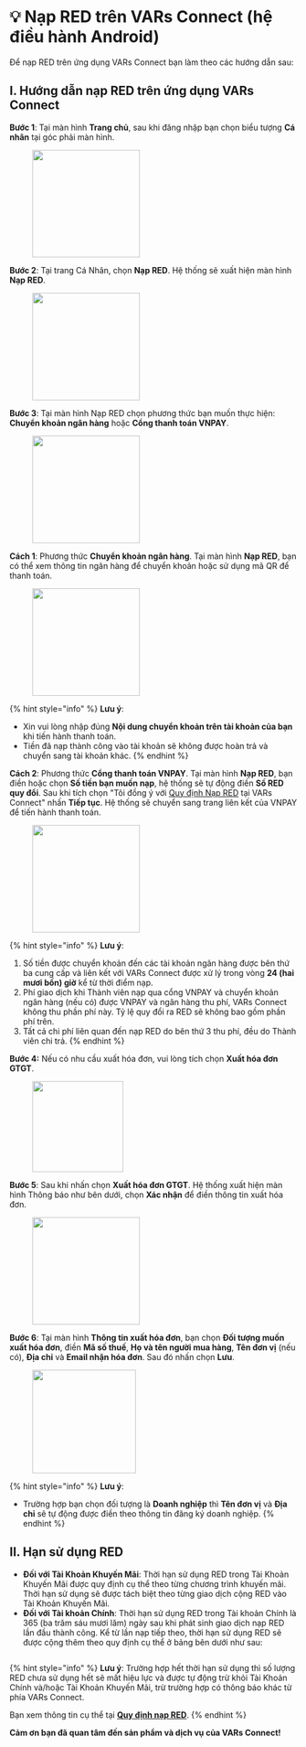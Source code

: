 # 💡 Nạp RED trên VARs Connect (hệ điều hành Android)

Để nạp RED trên ứng dụng VARs Connect bạn làm theo các hướng dẫn sau:&#x20;

## I. Hướng dẫn nạp RED trên ứng dụng VARs Connect <a href="#ii.-huong-dan-nap-vars-tren-ung-dung-vars-connect" id="ii.-huong-dan-nap-vars-tren-ung-dung-vars-connect"></a>

**Bước 1**: Tại màn hình **Trang chủ**, sau khi đăng nhập bạn chọn biểu tượng **Cá nhân** tại góc phải màn hình.

<figure><img src="../.gitbook/assets/image (161).png" alt="" width="188"><figcaption></figcaption></figure>

**Bước 2**: Tại trang Cá Nhân, chọn **Nạp RED**. Hệ thống sẽ xuất hiện màn hình **Nạp RED**.

<figure><img src="../.gitbook/assets/image (121).png" alt="" width="188"><figcaption></figcaption></figure>

**Bước 3**: Tại màn hình Nạp RED chọn phương thức bạn muốn thực hiện: **Chuyển khoản ngân hàng** hoặc **Cổng thanh toán VNPAY**.

<figure><img src="../.gitbook/assets/image (970).png" alt="" width="188"><figcaption></figcaption></figure>

&#x20;     **Cách 1**: Phương thức **Chuyển khoản ngân hàng**. Tại màn hình **Nạp RED**, bạn có thể xem thông tin ngân hàng để chuyển khoản hoặc sử dụng mã QR để thanh toán.&#x20;

<figure><img src="../.gitbook/assets/image (100).png" alt="" width="188"><figcaption></figcaption></figure>

{% hint style="info" %}
**Lưu ý**:&#x20;

* Xin vui lòng nhập đúng **Nội dung chuyển khoản trên tài khoản của bạn** khi tiến hành thanh toán.
* Tiền đã nạp thành công vào tài khoản sẽ không được hoàn trả và chuyển sang tài khoản khác.
{% endhint %}

&#x20;     **Cách 2**: Phương thức **Cổng thanh toán VNPAY**. Tại màn hình **Nạp RED**, bạn điền hoặc chọn **Số tiền bạn muốn nạp**, hệ thống sẽ tự động điền **Số RED quy đổi**. Sau khi tích chọn "Tôi đồng ý với [Quy định Nạp RED](broken-reference) tại VARs Connect" nhấn **Tiếp tục**. Hệ thống sẽ chuyển sang trang liên kết của VNPAY để tiến hành thanh toán.

<figure><img src="../.gitbook/assets/image (862).png" alt="" width="188"><figcaption></figcaption></figure>

{% hint style="info" %}
​​​​**Lưu ý**:&#x20;

1. Số tiền được chuyển khoản đến các tài khoản ngân hàng được bên thứ ba cung cấp và liên kết với VARs Connect được xử lý trong vòng **24 (hai mươi bốn) giờ** kể từ thời điểm nạp.
2. Phí giao dịch khi Thành viên nạp qua cổng VNPAY và chuyển khoản ngân hàng (nếu có) được VNPAY và ngân hàng thu phí, VARs Connect không thu phần phí này. Tỷ lệ quy đổi ra RED sẽ không bao gồm phần phí trên. &#x20;
3. Tất cả chi phí liên quan đến nạp RED do bên thứ 3 thu phí, đều do Thành viên chi trả.
{% endhint %}

**Bước 4:** Nếu có nhu cầu xuất hóa đơn, vui lòng tích chọn **Xuất hóa đơn GTGT**.

<figure><img src="../.gitbook/assets/image (972).png" alt="" width="159"><figcaption></figcaption></figure>

**Bước 5**: Sau khi nhấn chọn **Xuất hóa đơn GTGT**. Hệ thống xuất hiện màn hình Thông báo như bên dưới, chọn **Xác nhận** để điền thông tin xuất hóa đơn.&#x20;

<figure><img src="../.gitbook/assets/image (863).png" alt="" width="188"><figcaption></figcaption></figure>

**Bước 6**: Tại màn hình **Thông tin xuất hóa đơn**, bạn chọn **Đối tượng muốn xuất hóa đơn**, điền **Mã số thuế**, **Họ và tên người mua hàng**, **Tên đơn vị** (nếu có), **Địa chỉ** và **Email nhận hóa đơn**. Sau đó nhấn chọn **Lưu**.

<figure><img src="../.gitbook/assets/image (322).png" alt="" width="181"><figcaption></figcaption></figure>

{% hint style="info" %}
**Lưu ý**:&#x20;

* Trường hợp bạn chọn đối tượng là **Doanh nghiệp** thì **Tên đơn vị** và **Địa chỉ** sẽ tự động được điền theo thông tin đăng ký doanh nghiệp.
{% endhint %}

## II. Hạn sử dụng RED <a href="#iii.-han-su-dung-vars" id="iii.-han-su-dung-vars"></a>

* **Đối với Tài Khoản Khuyến Mãi**: Thời hạn sử dụng RED trong Tài Khoản Khuyến Mãi được quy định cụ thể theo từng chương trình khuyến mãi. Thời hạn sử dụng sẽ được tách biệt theo từng giao dịch cộng RED vào Tài Khoản Khuyến Mãi.
* **Đối với Tài khoản Chính**: Thời hạn sử dụng RED trong Tài khoản Chính là 365 (ba trăm sáu mươi lăm) ngày sau khi phát sinh giao dịch nạp RED lần đầu thành công. Kể từ lần nạp tiếp theo, thời hạn sử dụng RED sẽ được cộng thêm theo quy định cụ thể ở bảng bên dưới như sau:

<figure><img src="../.gitbook/assets/image (196).png" alt=""><figcaption></figcaption></figure>

{% hint style="info" %}
**Lưu ý**: Trường hợp hết thời hạn sử dụng thì số lượng RED chưa sử dụng hết sẽ mất hiệu lực và được tự động trừ khỏi Tài Khoản Chính và/hoặc Tài Khoản Khuyến Mãi, trừ trường hợp có thông báo khác từ phía VARs Connect.

Bạn xem thông tin cụ thể tại [**Quy định nạp RED**](broken-reference).
{% endhint %}

&#x20;**Cảm ơn bạn đã quan tâm đến sản phẩm và dịch vụ của VARs Connect!**
